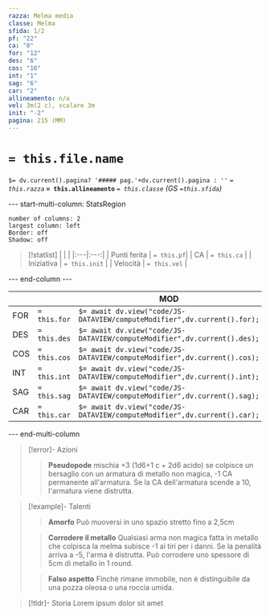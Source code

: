 ```yaml
---
razza: Melma media
classe: Melma
sfida: 1/2
pf: "22"
ca: "8"
for: "12"
des: "6"
cos: "16"
int: "1"
sag: "6"
car: "2"
allineamento: n/a
vel: 3m(2 c), scalare 3m
init: "-2"
pagina: 215 (MM)
---
```

# `= this.file.name` 
 `$= dv.current().pagina? '##### pag.'+dv.current().pagina : ''`
*`= this.razza`* **`= this.allineamento`** 
*`= this.classe`*
*(GS `=this.sfida`)*

--- start-multi-column: StatsRegion

```column-settings  
number of columns: 2  
largest column: left
Border: off
Shadow: off
```

> [!statlist]
> | | |
> |:---|:---:|
> | Punti ferita | `= this.pf`|
> | CA | `= this.ca` |
> | Iniziativa | `= this.init` |
> | Velocità | `= this.vel` |
> 

--- end-column ---

|     |              | MOD                                                                      |
| --- | ------------ | ------------------------------------------------------------------------ |
| FOR | `= this.for` | `$= await dv.view("code/JS-DATAVIEW/computeModifier",dv.current().for);` |
| DES | `= this.des` | `$= await dv.view("code/JS-DATAVIEW/computeModifier",dv.current().des);` |
| COS | `= this.cos` | `$= await dv.view("code/JS-DATAVIEW/computeModifier",dv.current().cos);` |
| INT | `= this.int` | `$= await dv.view("code/JS-DATAVIEW/computeModifier",dv.current().int);` |
| SAG | `= this.sag` | `$= await dv.view("code/JS-DATAVIEW/computeModifier",dv.current().sag);` |
| CAR | `= this.car` | `$= await dv.view("code/JS-DATAVIEW/computeModifier",dv.current().car);` |

--- end-multi-column

> [!error]- Azioni
>> **Pseudopode**
>> mischia +3 (1d6+1 c + 2d6 acido)
>> se colpisce un bersaglio con un armatura di metallo non magica, -1 CA permanente all'armatura. Se la CA dell'armatura scende a 10, l'armatura viene distrutta.

> [!example]- Talenti
>> **Amorfo**
>> Può muoversi in uno spazio stretto fino a 2,5cm
>
>> **Corrodere il metallo**
>> Qualsiasi arma non magica fatta in metallo che colpisca la melma subisce -1 ai tiri per i danni. Se la penalità arriva a -5, l'arma è distrutta.
>> Può corrodere uno spessore di 5cm di metallo in 1 round.
>
>> **Falso aspetto**
>> Finchè rimane immobile, non è distinguibile da una pozza oleosa o una roccia umida.
>

> [!tldr]- Storia
> Lorem ipsum dolor sit amet


